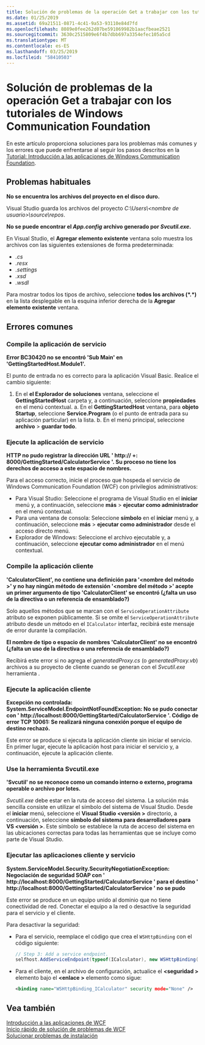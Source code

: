 ```yaml
---
title: Solución de problemas de la operación Get a trabajar con los tutoriales de Windows Communication Foundation
ms.date: 01/25/2019
ms.assetid: 69a21511-0871-4c41-9a53-93110e84d7fd
ms.openlocfilehash: 8089e0fee262d07be591069982b1aacfbeae2521
ms.sourcegitcommit: 3630c2515809e6f4b7dbb697a3354efec105a5cd
ms.translationtype: MT
ms.contentlocale: es-ES
ms.lasthandoff: 03/25/2019
ms.locfileid: "58410503"
---
```

# <a name="troubleshoot-the-get-started-with-windows-communication-foundation-tutorials"></a>Solución de problemas de la operación Get a trabajar con los tutoriales de Windows Communication Foundation

En este artículo proporciona soluciones para los problemas más comunes y los errores que puede enfrentarse al seguir los pasos descritos en la [Tutorial: Introducción a las aplicaciones de Windows Communication Foundation](getting-started-tutorial.md). 
  
## <a name="common-problems"></a>Problemas habituales

**No se encuentra los archivos del proyecto en el disco duro.**

 Visual Studio guarda los archivos del proyecto *C:\Users\\&lt;nombre de usuario&gt;\source\repos*.  

**No se puede encontrar el *App.config* archivo generado por *Svcutil.exe*.**

 En Visual Studio, el **Agregar elemento existente** ventana solo muestra los archivos con las siguientes extensiones de forma predeterminada: 
- *.cs* 
- *.resx* 
- *.settings*
- *.xsd* 
- *.wsdl*

Para mostrar todos los tipos de archivo, seleccione **todos los archivos (\*.\*)**  en la lista desplegable en la esquina inferior derecha de la **Agregar elemento existente** ventana.  
  
## <a name="common-errors"></a>Errores comunes

### <a name="compile-the-service-application"></a>Compile la aplicación de servicio 

**Error BC30420 no se encontró 'Sub Main' en 'GettingStartedHost.Module1'.**

El punto de entrada no es correcto para la aplicación Visual Basic. Realice el cambio siguiente:

   1. En el **el Explorador de soluciones** ventana, seleccione el **GettingStartedHost** carpeta y, a continuación, seleccione **propiedades** en el menú contextual.
    a. En el **GettingStartedHost** ventana, para **objeto Startup**, seleccione **Service.Program** (o el punto de entrada para su aplicación particular) en la lista. 
    b. En el menú principal, seleccione **archivo** > **guardar todo**.

### <a name="run-the-service-application"></a>Ejecute la aplicación de servicio 

**HTTP no pudo registrar la dirección URL ' http:\// +: 8000/GettingStarted/CalculatorService '. Su proceso no tiene los derechos de acceso a este espacio de nombres.** 

 Para el acceso correcto, inicie el proceso que hospeda el servicio de Windows Communication Foundation (WCF) con privilegios administrativos:
- Para Visual Studio: Seleccione el programa de Visual Studio en el **iniciar** menú y, a continuación, seleccione **más** > **ejecutar como administrador** en el menú contextual.
- Para una ventana de consola: Seleccione **símbolo** en el **iniciar** menú y, a continuación, seleccione **más** > **ejecutar como administrador** desde el acceso directo menú.
- Explorador de Windows: Seleccione el archivo ejecutable y, a continuación, seleccione **ejecutar como administrador** en el menú contextual.

### <a name="compile-the-client-application"></a>Compile la aplicación cliente

**'CalculatorClient', no contiene una definición para '\<nombre del método >' y no hay ningún método de extensión '\<nombre del método >' acepte un primer argumento de tipo 'CalculatorClient' se encontró (¿falta un uso de la directiva o un referencia de ensamblado?)**  

Solo aquellos métodos que se marcan con el `ServiceOperationAttribute` atributo se exponen públicamente. Si se omite el `ServiceOperationAttribute` atributo desde un método en el `ICalculator` interfaz, recibirá este mensaje de error durante la compilación.  

**El nombre de tipo o espacio de nombres 'CalculatorClient' no se encontró (¿falta un uso de la directiva o una referencia de ensamblado?)**

 Recibirá este error si no agrega el *generatedProxy.cs* (o *generatedProxy.vb*) archivos a su proyecto de cliente cuando se generan con el *Svcutil.exe* herramienta .  

### <a name="run-the-client-application"></a>Ejecute la aplicación cliente

**Excepción no controlada: System.ServiceModel.EndpointNotFoundException: No se pudo conectar con ' http:\//localhost:8000/GettingStarted/CalculatorService '. Código de error TCP 10061: Se realizará ninguna conexión porque el equipo de destino rechazó.**

Este error se produce si ejecuta la aplicación cliente sin iniciar el servicio. En primer lugar, ejecute la aplicación host para iniciar el servicio y, a continuación, ejecute la aplicación cliente.

### <a name="use-the-svcutilexe-tool"></a>Use la herramienta Svcutil.exe
   
**'Svcutil' no se reconoce como un comando interno o externo, programa operable o archivo por lotes.**

 *Svcutil.exe* debe estar en la ruta de acceso del sistema. La solución más sencilla consiste en utilizar el símbolo del sistema de Visual Studio. Desde el **iniciar** menú, seleccione el **Visual Studio \<versión >** directorio, a continuación, seleccione **símbolo del sistema para desarrolladores para VS \<versión >**. Este símbolo se establece la ruta de acceso del sistema en las ubicaciones correctas para todas las herramientas que se incluye como parte de Visual Studio.  
  
### <a name="run-the-service-and-client-applications"></a>Ejecutar las aplicaciones cliente y servicio

**System.ServiceModel.Security.SecurityNegotiationException: Negociación de seguridad SOAP con ' http:\//localhost:8000/GettingStarted/CalculatorService ' para el destino ' http:\//localhost:8000/GettingStarted/CalculatorService ' no se pudo**  

Este error se produce en un equipo unido al dominio que no tiene conectividad de red. Conectar el equipo a la red o desactive la seguridad para el servicio y el cliente. 

Para desactivar la seguridad:

- Para el servicio, reemplace el código que crea el `WSHttpBinding` con el código siguiente:  
  
    ```csharp
    // Step 3: Add a service endpoint.
    selfhost.AddServiceEndpoint(typeof(ICalculator), new WSHttpBinding(SecurityMode.None), "CalculatorService");  
    ```

- Para el cliente, en el archivo de configuración, actualice el  **\<seguridad >** elemento bajo el  **\<enlace >** elemento como sigue:  
  
    ```xml
    <binding name="WSHttpBinding_ICalculator" security mode="None" />
    ```  

## <a name="see-also"></a>Vea también  
 [Introducción a las aplicaciones de WCF](getting-started-tutorial.md)  
 [Inicio rápido de solución de problemas de WCF](wcf-troubleshooting-quickstart.md)  
 [Solucionar problemas de instalación](troubleshooting-setup-issues.md)
